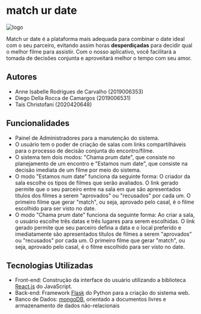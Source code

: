 # match ur date

![logo](https://i.imgur.com/fSnaApr.png)

Match ur date é a plataforma mais adequada para combinar o date ideal com o seu parceiro, evitando assim horas **desperdiçadas** para decidir qual o melhor filme para assistir. Com o nosso aplicativo, você facilitará a tomada de decisões conjunta e aproveitará melhor o tempo com seu amor.

## Autores 

- Anne Isabelle Rodrigues de Carvalho (2019006353)
- Diego Della Rocca de Camargos (2019006531)
- Taís Christofani (2020420648)

## Funcionalidades

- Painel de Administradores para a manutenção do sistema.
- O usuário tem o poder de criação de salas com links compartilháveis para o processo de decisão conjunta do encontro/filme.
- O sistema tem dois modos: "Chama prum date", que consiste no planejamento de um encontro e "Estamos num date", que consiste na decisão imediata de um filme por meio do sistema.
- O modo "Estamos num date" funciona da seguinte forma: O criador da sala escolhe os tipos de filmes que serão avaliados. O link gerado permite que o seu parceiro entre na sala em que são apresentados títulos dos filmes a serem "aprovados" ou "recusados" por cada um. O primeiro filme que gerar "match", ou seja, aprovado pelo casal, é o filme escolhido para ser visto no date.
- O modo "Chama prum date" funciona da seguinte forma: Ao criar a sala, o usuário escolhe três datas e três lugares para serem escolhidas. O link gerado permite que seu parceiro defina a data e o local preferido e imediatamente são apresentados títulos de filmes a serem "aprovados" ou "recusados" por cada um. O primeiro filme que gerar "match", ou seja, aprovado pelo casal, é o filme escolhido para ser visto no date. 

## Tecnologias Utilizadas

- Front-end: Construção da interface do usuário utilizando a biblioteca [React.js](https://pt-br.reactjs.org/) do JavaScript.
- Back-end: Framework [Flask](https://flask.palletsprojects.com/en/2.0.x/) do Python para a criação do sistema web.
- Banco de Dados: [mongoDB](https://www.mongodb.com/pt-br), orientado a documentos livres e armazenamento de dados não-relacionais


  
